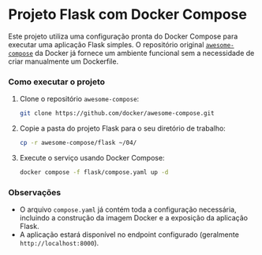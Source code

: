 # Projeto Flask com Docker Compose

Este projeto utiliza uma configuração pronta do Docker Compose para executar uma aplicação Flask simples. O repositório original [`awesome-compose`](https://github.com/docker/awesome-compose/tree/master) da Docker já fornece um ambiente funcional sem a necessidade de criar manualmente um Dockerfile.

### Como executar o projeto

1. Clone o repositório `awesome-compose`:
   ```bash
   git clone https://github.com/docker/awesome-compose.git
   ```

2. Copie a pasta do projeto Flask para o seu diretório de trabalho:
   ```bash
   cp -r awesome-compose/flask ~/04/
   ```

3. Execute o serviço usando Docker Compose:
   ```bash
   docker compose -f flask/compose.yaml up -d
   ```

### Observações
- O arquivo `compose.yaml` já contém toda a configuração necessária, incluindo a construção da imagem Docker e a exposição da aplicação Flask.
- A aplicação estará disponível no endpoint configurado (geralmente `http://localhost:8000`).
